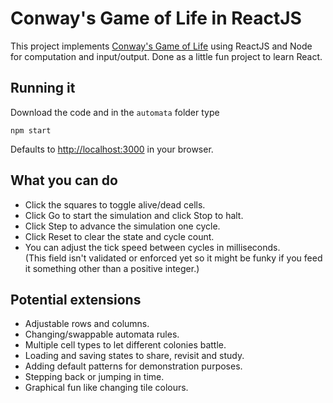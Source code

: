 # Conway's Game of Life in ReactJS

This project implements [Conway's Game of Life](https://en.wikipedia.org/wiki/Conway%27s_Game_of_Life) using ReactJS and Node for computation and input/output. Done as a little fun project to learn React.

## Running it

Download the code and in the `automata` folder type

`npm start`

Defaults to [http://localhost:3000](http://localhost:3000) in your browser.

## What you can do

- Click the squares to toggle alive/dead cells.
- Click Go to start the simulation and click Stop to halt.
- Click Step to advance the simulation one cycle.
- Click Reset to clear the state and cycle count.
- You can adjust the tick speed between cycles in milliseconds.\
(This field isn't validated or enforced yet so it might be funky if you feed it something other than a positive integer.)

## Potential extensions

- Adjustable rows and columns.
- Changing/swappable automata rules.
- Multiple cell types to let different colonies battle.
- Loading and saving states to share, revisit and study.
- Adding default patterns for demonstration purposes.
- Stepping back or jumping in time.
- Graphical fun like changing tile colours.
